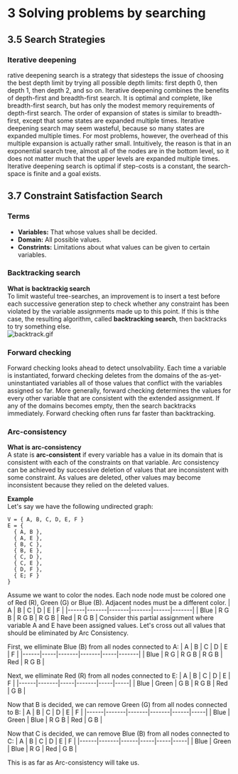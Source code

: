 # 3 Solving problems by searching

## 3.5 Search Strategies

### Iterative deepening
rative deepening search is a strategy that sidesteps the issue of choosing the best depth limit by trying all possible depth limits: first depth 0, then depth 1, then depth 2, and so on. Iterative deepening combines the benefits of depth-first and breadth-first search. It is optimal and complete, like breadth-first search, but has only the modest memory requirements of depth-first search. The order of expansion of states is similar to breadth-first, except that some states are expanded multiple times. Iterative deepening search may seem wasteful, because so many states are expanded multiple times. For most problems, however, the overhead of this multiple expansion is actually rather small. Intuitively, the reason is that in an exponential search tree, almost all of the nodes are in the bottom level, so it does not matter much that the upper levels are expanded multiple times. Iterative deepening search is optimal if step-costs is a constant, the search-space is finite and a goal exists.

## 3.7 Constraint Satisfaction Search

### Terms
- **Variables:** That whose values shall be decided.
- **Domain:** All possible values.
- **Constrints:** Limitations about what values can be given to certain variables.

### Backtracking search
**What is backtrackig search**\
To limit wasteful tree-searches, an improvement is to insert a test before each successive generation step to check whether any constraint has been violated by the variable assignments made up to this point. If this is thhe case, the resulting algorithm, called **backtracking search**,  then backtracks to try something else.\
![backtrack.gif](https://cdn.steemitimages.com/DQmdqKvX1hcmosKA1RtA47gJqmRTHqtCbbA5mKcseXyWh1R/backtrack.gif)

### Forward checking 
Forward checking looks ahead to detect unsolvability. Each time a variable is instantiated, forward checking deletes from the domains of the as-yet-uninstantiated variables all of those values that conflict with the variables assigned so far. More generally, forward checking determines the values for every other variable that are consistent with the extended assignment. If any of the domains becomes empty, then the search backtracks immediately. Forward checking often runs far faster than backtracking.

### Arc-consistency
**What is arc-consistency**\
A state is **arc-consistent** if every variable has a value in its domain that is consistent with each of the constraints on that variable. Arc consistency can be achieved by successive deletion of values that are inconsistent with some constraint. As values are deleted, other values may become inconsistent because they relied on the deleted values.

**Example**\
Let's say we have the following undirected graph:
```
V = { A, B, C, D, E, F }
E = {
  { A, B },
  { A, E },
  { B, C },
  { B, E },
  { C, D },
  { C, E },
  { D, F },
  { E; F }
}
```
Assume we want to color the nodes. Each node node must be colored one of Red (R), Green (G) or Blue (B). Adjacent nodes must be a different color.
| A    | B     | C     | D     | E    | F     |
|------|-------|-------|-------|------|-------|
| Blue | R G B | R G B | R G B | Red  | R G B |
Consider this partial assignment where variable A and E have been assigned values. Let's cross out all values that should be eliminated by Arc Consistency.

First, we elliminate Blue (B) from all nodes connected to A:
| A    | B   | C     | D     | E   | F     |
|------|-----|-------|-------|-----|-------|
| Blue | R G | R G B | R G B | Red | R G B |

Next, we elliminate Red (R) from all nodes connected to E:
| A    | B     | C   | D     | E   | F   |
|------|-------|-----|-------|-----|-----|
| Blue | Green | G B | R G B | Red | G B |

Now that B is decided, we can remove Green (G) from all nodes connected to B:
| A    | B     | C     | D     | E    | F   |
|------|-------|-------|-------|------|-----|
| Blue | Green | Blue  | R G B | Red  | G B |

Now that C is decided, we can remove Blue (B) from all nodes connected to C:
| A    | B     | C    | D   | E   | F   |
|------|-------|------|-----|-----|-----|
| Blue | Green | Blue | R G | Red | G B |

This is as far as Arc-consistency will take us.